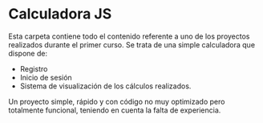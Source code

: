 # Calculadora JS

Esta carpeta contiene todo el contenido referente a uno de los proyectos realizados durante el primer curso. Se trata de
una simple calculadora que dispone de: 
  
  - Registro
  - Inicio de sesión
  - Sistema de visualización de los cálculos realizados.

Un proyecto simple, rápido y con código no muy optimizado pero totalmente funcional, teniendo en cuenta la falta de experiencia.
